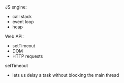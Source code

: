 JS engine:
- call stack
- event loop
- heap

Web API:
- setTimeout
- DOM
- HTTP requests


setTimeout
- lets us delay a task without blocking the main thread